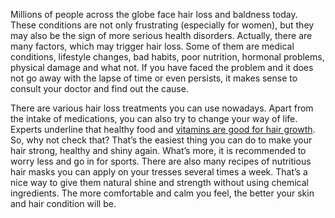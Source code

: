 Millions of people across the globe face hair loss and baldness today. These conditions are not only frustrating (especially for women), but they may also be the sign of more serious health disorders. Actually, there are many factors, which may trigger hair loss. Some of them are medical conditions, lifestyle changes, bad habits, poor nutrition, hormonal problems, physical damage and what not. If you have faced the problem and it does not go away with the lapse of time or even persists, it makes sense to consult your doctor and find out the cause.

There are various hair loss treatments you can use nowadays. Apart from the intake of medications, you can also try to change your way of life. Experts underline that healthy food and <a href="https://uk.oxfordbiolabs.com/blogs/oxford-research/top-5-vitamins-for-hair-growth">vitamins are good for hair growth</a>. So, why not check that? That’s the easiest thing you can do to make your hair strong, healthy and shiny again. What’s more, it is recommended to worry less and go in for sports. There are also many recipes of nutritious hair masks you can apply on your tresses several times a week. That’s a nice way to give them natural shine and strength without using chemical ingredients. The more comfortable and calm you feel, the better your skin and hair condition will be. 
